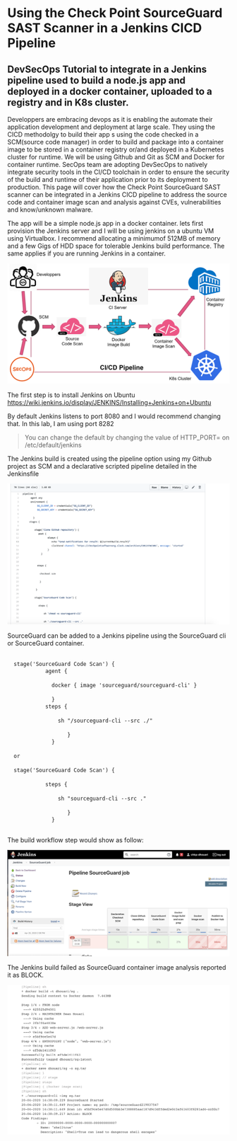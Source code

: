# Using the Check Point SourceGuard SAST Scanner in a Jenkins CICD Pipeline 

## DevSecOps Tutorial to integrate in a Jenkins pipeline used to build a node.js app and deployed in a docker container, uploaded to a registry and in K8s cluster.

Developpers are embracing devops as it is enabling the automate their application development and deployment at large scale.
They using the CICD methodolgy to build their app s using the code checked in a SCM(source code manager) in order to build and package into a container image to be stored in a container registry or/and deployed in a Kubernetes cluster for runtime.
We will be using Github and Git as SCM and Docker for container runtime. SecOps team are adopting DevSecOps to natively integrate security tools in the CI/CD toolchain in order to ensure the security of the build and runtime of their application prior to its deployment to production. This page will cover how the Check Point SourceGuard SAST scanner can be integrated in a Jenkins CICD pipeline to address the source code and container image scan and analysis against CVEs, vulnerabilities and know/unknown malware.

The app will be a simple node.js app in a docker container.
lets first provision the Jenkins server and I will be using jenkins on a ubuntu VM using Virtualbox. I recommend allocating a minimumof 512MB of memory and a few Gigs of HDD space for tolerable Jenkins build performance. The same applies if you are running Jenkins in a container. 

 ![Screenshot](cicd.png)
        
 
 The first step is to install Jenkins on Ubuntu
 https://wiki.jenkins.io/display/JENKINS/Installing+Jenkins+on+Ubuntu
 
 By default Jenkins listens to port 8080 and I would recommend changing that. In this lab, I am using port 8282

 > You can change the default by changing the value of HTTP_PORT=  on /etc/default/jenkins
 
 The Jenkins build is created using the pipeline option using my Github project as SCM and a declarative scripted pipeline detailed in the  Jenkinsfile

 ![Screenshot](script.png)
 
 SourceGuard can be added to a Jenkins pipeline using the SourceGuard cli or SourceGuard container. 
 
```
 
  stage('SourceGuard Code Scan') {
            agent {

              docker { image 'sourceguard/sourceguard-cli' }

              }
            steps {

                sh "/sourceguard-cli --src ./"

                   }
              }
 
  or
  
  stage('SourceGuard Code Scan') {
  
            steps {

                sh "sourceguard-cli --src ."

                   }
              }
              
 ```
 
 The build workflow step would show as follow:
 
 ![Screenshot](job1.png)
 
 The Jenkins build failed as SourceGuard container image analysis reported it as BLOCK. 
 
  ![Screenshot](log1.png)
  
  
 

   
        
        
